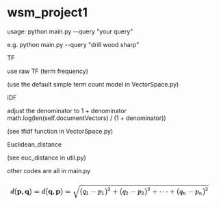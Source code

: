 # wsm_project1


usage:
python main.py --query "your query"

e.g. 
python main.py --query "drill wood sharp"

TF

use raw TF (term frequency)

(use the default simple term count model in VectorSpace.py)

IDF

adjust the denominator to 1 + denominator
math.log(len(self.documentVectors) / (1 + denominator))

(see tfidf function in VectorSpace.py)


Euclidean_distance

(see euc_distance in util.py)

other codes are all in main.py

![Image of distance](distance.png)